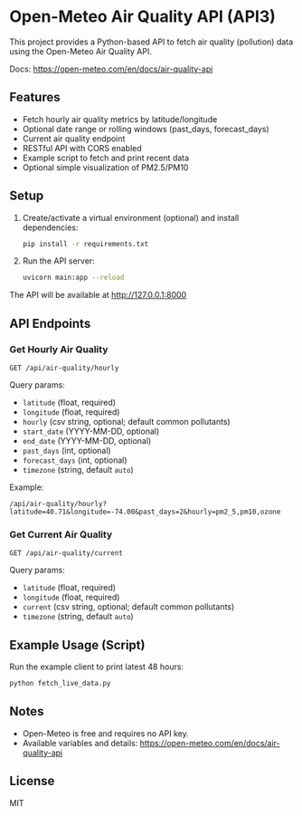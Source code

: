 # Open-Meteo Air Quality API (API3)

This project provides a Python-based API to fetch air quality (pollution) data using the Open-Meteo Air Quality API.

Docs: https://open-meteo.com/en/docs/air-quality-api

## Features

- Fetch hourly air quality metrics by latitude/longitude
- Optional date range or rolling windows (past_days, forecast_days)
- Current air quality endpoint
- RESTful API with CORS enabled
- Example script to fetch and print recent data
- Optional simple visualization of PM2.5/PM10

## Setup

1. Create/activate a virtual environment (optional) and install dependencies:
   ```bash
   pip install -r requirements.txt
   ```

2. Run the API server:
   ```bash
   uvicorn main:app --reload
   ```

The API will be available at http://127.0.0.1:8000

## API Endpoints

### Get Hourly Air Quality
```
GET /api/air-quality/hourly
```
Query params:
- `latitude` (float, required)
- `longitude` (float, required)
- `hourly` (csv string, optional; default common pollutants)
- `start_date` (YYYY-MM-DD, optional)
- `end_date` (YYYY-MM-DD, optional)
- `past_days` (int, optional)
- `forecast_days` (int, optional)
- `timezone` (string, default `auto`)

Example:
```
/api/air-quality/hourly?latitude=40.71&longitude=-74.00&past_days=2&hourly=pm2_5,pm10,ozone
```

### Get Current Air Quality
```
GET /api/air-quality/current
```
Query params:
- `latitude` (float, required)
- `longitude` (float, required)
- `current` (csv string, optional; default common pollutants)
- `timezone` (string, default `auto`)

## Example Usage (Script)

Run the example client to print latest 48 hours:
```bash
python fetch_live_data.py
```

## Notes
- Open-Meteo is free and requires no API key.
- Available variables and details: https://open-meteo.com/en/docs/air-quality-api

## License
MIT
